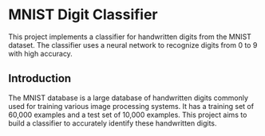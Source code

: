 <!DOCTYPE html>
<html lang="en">
<head>
    <meta charset="UTF-8">
    <meta name="viewport" content="width=device-width, initial-scale=1.0">
    <title>MNIST Digit Classifier</title>
</head>
<body>
    <h1>MNIST Digit Classifier</h1>
    <p>This project implements a classifier for handwritten digits from the MNIST dataset. The classifier uses a neural network to recognize digits from 0 to 9 with high accuracy.</p>
 <h2 id="introduction">Introduction</h2>
    <p>The MNIST database is a large database of handwritten digits commonly used for training various image processing systems. It has a training set of 60,000 examples and a test set of 10,000 examples. This project aims to build a classifier to accurately identify these handwritten digits.</p>

